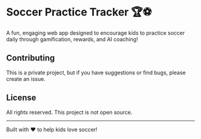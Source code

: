 # Soccer Practice Tracker 🏆⚽

A fun, engaging web app designed to encourage kids to practice soccer daily through gamification, rewards, and AI coaching!


## Contributing

This is a private project, but if you have suggestions or find bugs, please create an issue.

## License

All rights reserved. This project is not open source.

---

Built with ❤️ to help kids love soccer!
